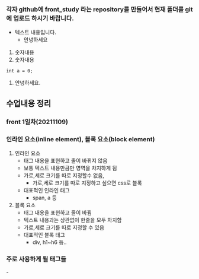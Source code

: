 ### 각자 github에 front_study 라는 repository를 만들어서 현재 폴더를 git에 업로드 하시기 바랍니다. 

- 텍스트 내용입니다.
    - 안녕하세요
1. 숫자내용
1. 숫자내용
```
int a = 0;
```
1. 안녕하세요.


## 수업내용 정리

### front 1일차(20211109)

### 인라인 요소(inline element), 블록 요소(block element)

1. 인라인 요소
    - 태그 내용을 표현하고 줄이 바뀌지 않음
    - 보통 텍스트 내용만큼만 영역을 차지하게 됨 
    - 가로,세로 크기를 따로 지정할수 없음,
        - 가로,세로 크기를 따로 지정하고 싶으면 css로 블록
    - 대표적인 인라인 태그
        - span, a 등 
2. 블록 요소
    - 태그 내용을 표현하고 줄이 바뀜
    - 텍스트 내용과는  상관없이 한줄을 모두 차지함
    - 가로,세로 크기를 따로 지정할 수 있음
    - 대표적인 블록 태그   
        - div, h1~h6 등..


### 주로 사용하게 될 태그들

-<style>, <script>,<h1>,<p>,<div>
-<form>,<input>

### UI/UX
- UI(User Intarface) : 화면 GUI(Graphical User Interface). 얼마나 보기좋은지
- UX(User eXperience) : 사용자 경험, 얼마나 쓰기좋나

### 경로 지정시 사용하는 방법

-./: 현재 파일이 있는 폴더를 가리킴.
-../: 현재 폴더에[서 한수준 위로 올라가는 폴더를 가리킴]

## form 태그
1. form 시작태그에 작성하는 속성
---
<form action="주소값" method=:"get or post">
---
    - action: form 태그에 작성된 내용을 전송할 주소
        - 보통 백앤드에서 받는 주소를 사용함.
        - 백엔드에서는 해당 주소를 처리해주는 컨트롤러 클래스의 매서드가 있음.
    -method: action에 작성한 주소로 데이터를 전송할 때 사용할 전송방식
        - 여기서 전방식이라는것은 http 프로토콜의 전송방식을 의미함 
        - http 전송방식(rest api)
            - get: read 역할
                - 주소창에 전송하는 데이터가 모두 노출됨.
                - 검색어 또는 데이터가 노출되어도 문제 없는 상황에서 사용.
            - post : create 역할
                - 주소창에 전송하는 데이터가 노출되지 않음.
                - 회원가입,로그인 등 노출되지 않아야 하는 상황에서 사용.
            - put : update 역할
            - delete : delete 역할
        - http(hyper text transfar protocol) : 쉽게 말해 인터넷 상에서 정보를 주고받는 프로토콜
            - http는 대부분 요청(request)/응답(reponse)이 있다.
            - 우리가 인터넷을 한다는 것은 서버에 요청을 하는 것이고 그에 대한 결과를 화면으로 보는
            것이 응답.
            - 따라서 인터넷을 할 때 주소창에 http:// 가 붙는것이라고 보면 됩니다.
                - 요즘 https는 secure(보안) 이 추가되었다고 보면 됨.
            - 프로토콜(protocol) : 특정 통신 방식에서 규정하는 규칙을 의미
            - ftp, tcp, ip 등에 붙는 p는 모두 프로토콜임.

2. input 태그
- type 속성
    -text : 텍스트 입력칸이 만들어짐.
    - submit : from 태그에 작성한 내용을 action 속성에 작성한 주소로 보낼 수 있음.

    - 네이버 검색창을 분석해보자
        - 네이버 검색 요청 주소: <form id="sform" name="sform" action="https://search.naver.com/search.naver" method="get" role="search">
        - 검색어를 담는 파라미터 이름: query
        - 검색어 요청 방법: get

3. 이름을 일관성 있게.
front 화면의 name속성값,DTO 클래스 필드이름, DB컬럼명을 모두 동일하게 해야 정신건강에 좋음.


4. css 는 bootstrap을 주로 이용할 계획.

## 수업내용 2일차(20211110)
1. js 프레임워크
- react.js , vue.js~~

### 수업내용 3일차(20211111)
1. javascript function
-함수 (자바의 매서드랑 비슷)
-특정 기능을 수행하는 코드블록
-호출해줘야 실행
-특정 이벤트가 발생했을 때 함수를 호출
    -특정 이벤트 >
        -click, doubleclick, mouse over, keyup, keydown
- 매개변수,리턴 등 있음.

2. id속성 vs class 속성
-id 속성
    - 한 문서 안에서 id 속성값은 유일해야 한다.
-class 속성
    - 여러 태그에 동일한 class 값을 적용할 수 있다.
    - 한번에 여러 class를 동시에 적용할 수 있다.
        - ex) p태그에 class1, class2, class3를 동시에 적용하고 싶다면
            ```
            <p class="class1, class2, class3"></p>
            ```
            
            
            
            
            
            
    3. DOM 가져오기
- 대부분 document 으로 시작함.
    -document는 현재 html 문서를 가리킴.
- getElementById('id속성값')
    -현재 html에 작성된 태그 중 특정 id속성값을 가지고 있는 요소를 가져옴.
- querySelector()
    - id, class, 태그 등 여러 요소를 가져올 수 있음.
    - id를 가져올 때는 id앞에 #을 붙여야 함.
        - ex) id1 이라는 요소를 가져온다면 document.querySelector('#id1')
    - class를 가져올 때는 class 앞에 .을 붙여야 함.
        - ex) class1 이라는 요소를 가져온다면 document.querySelector('.class1') 
- getElementsByClassName()
    - 현재 html 에 작성된 태그 중 특정 class속성값을 가지고 있는 요소를 가져옴.





